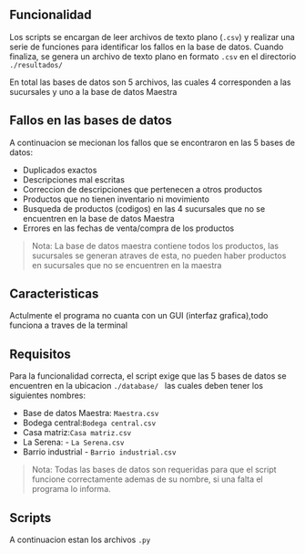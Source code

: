 ## Funcionalidad

Los scripts se encargan de leer archivos de texto plano (```.csv```) y realizar una serie de funciones para identificar los fallos en la base de datos. Cuando finaliza, se genera un archivo de texto plano en formato ```.csv``` en  el directorio ```./resultados/``` 

 En total las bases de datos son 5 archivos, las cuales 4 corresponden a las sucursales y uno a la base de datos Maestra


 ## Fallos en las bases de datos

A continuacion se mecionan los fallos que se encontraron en las 5 bases de datos: 

 - Duplicados exactos
 - Descripciones mal escritas 
 - Correccion de descripciones que pertenecen a otros productos
 - Productos que no tienen inventario ni movimiento 
 - Busqueda de productos (codigos) en las 4 sucursales que no se encuentren en la base de datos Maestra
 - Errores en las fechas de venta/compra de los productos

> Nota: La base de datos maestra contiene todos los productos, las sucursales se generan atraves de esta, no pueden haber productos en sucursales que no se encuentren en la maestra

## Caracteristicas

Actulmente el programa no cuanta con un GUI (interfaz grafica),todo funciona a traves de la terminal

## Requisitos

Para la funcionalidad correcta, el script exige que las 5 bases de datos se encuentren en la ubicacion ```./database/ ``` las cuales deben tener los siguientes nombres:

 - Base de datos Maestra: ```Maestra.csv```
 - Bodega central:```Bodega central.csv```
 - Casa matriz:```Casa matriz.csv```
 - La Serena: - ```La Serena.csv```
 - Barrio industrial - ```Barrio industrial.csv```

> Nota: Todas las bases de datos son requeridas para que el script funcione correctamente ademas de su nombre, si una falta el programa lo informa.

## Scripts

A continuacion estan los archivos ```.py``` 